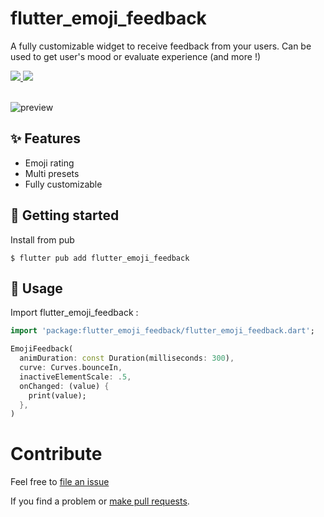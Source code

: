 # flutter_emoji_feedback
A fully customizable widget to receive feedback from your users. Can be used to get user's mood or evaluate experience (and more !)

<div>
    <a title="pub.dev" href="https://pub.dartlang.org/packages/flutter_emoji_feedback" >
      <img src="https://img.shields.io/pub/v/flutter_emoji_feedback.svg?style=flat-square&include_prereleases&color=00C853" />
    </a>
    <a title="GitHub License" href="https://github.com/stevenosse/flutter_emoji_feedback/blob/master/LICENSE">
      <img src="https://img.shields.io/github/license/stevenosse/flutter_emoji_feedback?style=flat-square&color=f12253" />
    </a>
  </div>
  <br/>

![preview](https://github.com/stevenosse/flutter_emoji_feedback/blob/main/demo.gif?raw=true)

## ✨ Features

- Emoji rating
- Multi presets
- Fully customizable

## 🚀 Getting started

Install from pub
```shell
$ flutter pub add flutter_emoji_feedback
```

## 📔 Usage

Import flutter_emoji_feedback :
```dart
import 'package:flutter_emoji_feedback/flutter_emoji_feedback.dart';
```

```dart
EmojiFeedback(
  animDuration: const Duration(milliseconds: 300),
  curve: Curves.bounceIn,
  inactiveElementScale: .5,
  onChanged: (value) {
    print(value);
  },
)
```

# Contribute
Feel free to [file an issue](https://github.com/stevenosse/flutter_emoji_feedback/issues/new)

If you find a problem or [make pull requests](https://github.com/stevenosse/flutter_emoji_feedback/pulls).